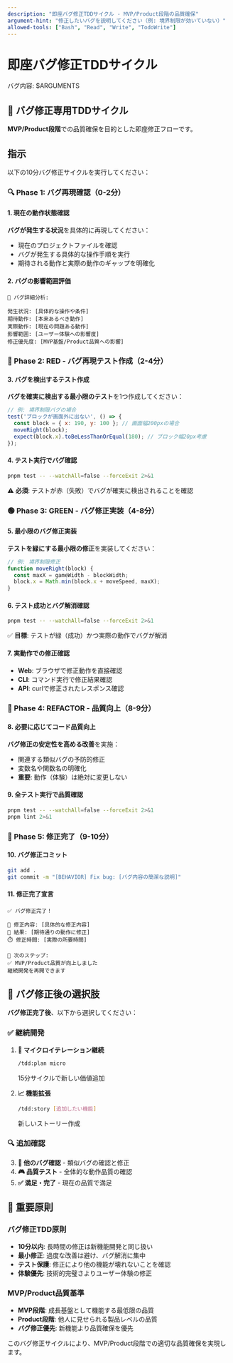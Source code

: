```yaml
---
description: "即座バグ修正TDDサイクル - MVP/Product段階の品質確保"
argument-hint: "修正したいバグを説明してください（例: 境界制限が効いていない）"
allowed-tools: ["Bash", "Read", "Write", "TodoWrite"]
---
```


# 即座バグ修正TDDサイクル

バグ内容: $ARGUMENTS

## 🎯 バグ修正専用TDDサイクル

**MVP/Product段階**での品質確保を目的とした即座修正フローです。

## 指示

以下の10分バグ修正サイクルを実行してください：

### 🔍 Phase 1: バグ再現確認（0-2分）

#### 1. 現在の動作状態確認
**バグが発生する状況**を具体的に再現してください：

- 現在のプロジェクトファイルを確認
- バグが発生する具体的な操作手順を実行
- 期待される動作と実際の動作のギャップを明確化

#### 2. バグの影響範囲評価
```text
🐛 バグ詳細分析:

発生状況: [具体的な操作や条件]
期待動作: [本来あるべき動作]
実際動作: [現在の問題ある動作]
影響範囲: [ユーザー体験への影響度]
修正優先度: [MVP基盤/Product品質への影響]
```

### 🔴 Phase 2: RED - バグ再現テスト作成（2-4分）

#### 3. バグを検出するテスト作成
**バグを確実に検出する最小限のテスト**を1つ作成してください：

```javascript
// 例: 境界制限バグの場合
test('ブロックが画面外に出ない', () => {
  const block = { x: 190, y: 100 }; // 画面幅200pxの場合
  moveRight(block);
  expect(block.x).toBeLessThanOrEqual(180); // ブロック幅20px考慮
});
```

#### 4. テスト実行でバグ確認
```bash
pnpm test -- --watchAll=false --forceExit 2>&1
```
⚠️ **必須**: テストが赤（失敗）でバグが確実に検出されることを確認

### 🟢 Phase 3: GREEN - バグ修正実装（4-8分）

#### 5. 最小限のバグ修正実装
**テストを緑にする最小限の修正**を実装してください：

```javascript
// 例: 境界制限修正
function moveRight(block) {
  const maxX = gameWidth - blockWidth;
  block.x = Math.min(block.x + moveSpeed, maxX);
}
```

#### 6. テスト成功とバグ解消確認
```bash
pnpm test -- --watchAll=false --forceExit 2>&1
```
✅ **目標**: テストが緑（成功）かつ実際の動作でバグが解消

#### 7. 実動作での修正確認
- **Web**: ブラウザで修正動作を直接確認
- **CLI**: コマンド実行で修正結果確認  
- **API**: curlで修正されたレスポンス確認

### 🔵 Phase 4: REFACTOR - 品質向上（8-9分）

#### 8. 必要に応じてコード品質向上
**バグ修正の安定性を高める改善**を実施：

- 関連する類似バグの予防的修正
- 変数名や関数名の明確化
- **重要**: 動作（体験）は絶対に変更しない

#### 9. 全テスト実行で品質確認
```bash
pnpm test -- --watchAll=false --forceExit 2>&1
pnpm lint 2>&1
```

### 🎉 Phase 5: 修正完了（9-10分）

#### 10. バグ修正コミット
```bash
git add .
git commit -m "[BEHAVIOR] Fix bug: [バグ内容の簡潔な説明]"
```

#### 11. 修正完了宣言
```text
✅ バグ修正完了！

🐛 修正内容: [具体的な修正内容]
🎯 結果: [期待通りの動作に修正]
⏱️ 修正時間: [実際の所要時間]

🚀 次のステップ:
✅ MVP/Product品質が向上しました
継続開発を再開できます
```

## 🎯 バグ修正後の選択肢

**バグ修正完了後**、以下から選択してください：

### ✅ 継続開発
1. **🚀 マイクロイテレーション継続** 
   ```bash
   /tdd:plan micro
   ```
   15分サイクルで新しい価値追加

2. **📈 機能拡張**
   ```bash
   /tdd:story [追加したい機能]
   ```
   新しいストーリー作成

### 🔍 追加確認
3. **🐛 他のバグ確認** - 類似バグの確認と修正
4. **🎮 品質テスト** - 全体的な動作品質の確認
5. **✅ 満足・完了** - 現在の品質で満足

## 🚨 重要原則

### バグ修正TDD原則
- **10分以内**: 長時間の修正は新機能開発と同じ扱い
- **最小修正**: 過度な改善は避け、バグ解消に集中
- **テスト保護**: 修正により他の機能が壊れないことを確認
- **体験優先**: 技術的完璧さよりユーザー体験の修正

### MVP/Product品質基準
- **MVP段階**: 成長基盤として機能する最低限の品質
- **Product段階**: 他人に見せられる製品レベルの品質
- **バグ修正優先**: 新機能より品質確保を優先

このバグ修正サイクルにより、MVP/Product段階での適切な品質確保を実現します。